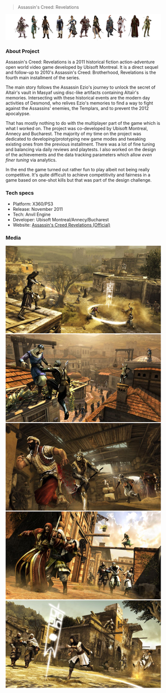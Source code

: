 > Assassin's Creed: Revelations

![header](img/gms-acr-header.jpg)

### About Project

Assassin's Creed: Revelations is a 2011 historical fiction action-adventure open world video game developed by Ubisoft Montreal. It is a direct sequel and follow-up to 2010's Assassin's Creed: Brotherhood, Revelations is the fourth main installment of the series.

The main story follows the Assassin Ezio's journey to unlock the secret of Altaïr's vault in Masyaf using disc-like artifacts containing Altaïr's memories. Intersecting with these historical events are the modern day activities of Desmond, who relives Ezio's memories to find a way to fight against the Assassins' enemies, the Templars, and to prevent the 2012 apocalypse.

That has mostly nothing to do with the multiplayer part of the game which is what I worked on. The project was co-developed by Ubisoft Montreal, Annecy and Bucharest. The majority of my time on the project was dedicated to developing/prototyping new game modes and tweaking existing ones from the previous installment. There was a lot of fine tuning and balancing via daily reviews and playtests. I also worked on the design of the achievements and the data tracking parameters which allow _even finer tuning_ via analytics.

In the end the game turned out rather fun to play albeit not being really competitive. It's quite difficult to achieve competitivity and fairness in a game based on one-shot kills but that was part of the design challenge.

### Tech specs
* Platform: X360/PS3
* Release: November 2011
* Tech: Anvil Engine
* Developer: Ubisoft Montreal/Annecy/Bucharest
* Website: [Assassin's Creed Revelations (Official)](http://assassinscreed.ubi.com/en-us/games/assassins-creed-revelations.aspx)

### Media
![01](img/gms-acr-screens01.jpg)
![02](img/gms-acr-screens02.jpg)
![03](img/gms-acr-screens03.jpg)
![04](img/gms-acr-screens04.jpg)
![05](img/gms-acr-screens05.jpg)
